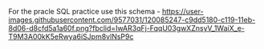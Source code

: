 For the pracle SQL practice use this schema - 
https://user-images.githubusercontent.com/9577031/120085247-c9dd5180-c119-11eb-8d06-d8cfd5a1a60f.png?fbclid=IwAR3qFj-FqqU03gwXZnsyV_1WaiX_e-T9M3A00kK5eRwya6iSJpm8vlNsP9c
